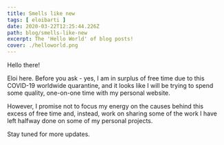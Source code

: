 ```yaml
---
title: Smells like new
tags: [ eloibarti ]
date: 2020-03-22T12:25:44.226Z
path: blog/smells-like-new
excerpt: The 'Hello World' of blog posts!
cover: ./helloworld.png
---
```

Hello there!

Eloi here. Before you ask - yes, I am in surplus of free time due to this COVID-19 worldwide quarantine, and it looks like I will be trying to spend some quality, one-on-one time with my personal website.

However, I promise not to focus my energy on the causes behind this excess of free time and, instead, work on sharing some of the work I have left halfway done on some of my personal projects.

Stay tuned for more updates.

